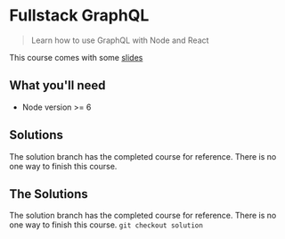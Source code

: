 # Fullstack GraphQL
> Learn how to use GraphQL with Node and React

This course comes with some [slides](https://static.frontendmasters.com/resources/2019-10-14-full-stack-graphql/client-graphql-react.pdf)

## What you'll need

* Node version >= 6

## Solutions
The solution branch has the completed course for reference. There is no one way to finish this course.
## The Solutions

The solution branch has the completed course for reference. There is no one way to finish this course.
`git checkout solution`
